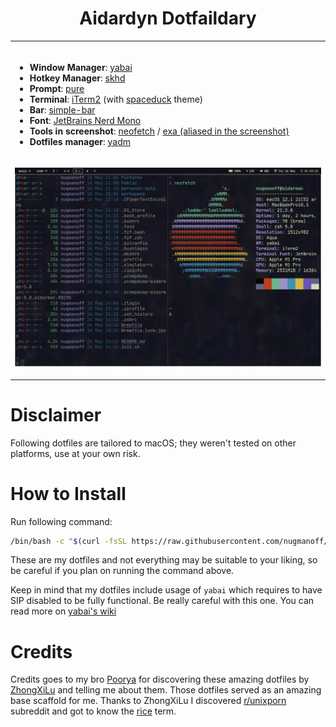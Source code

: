 
<h1 align="center">Aidardyn Dotfaildary</h1>

<table align="center">
  <tr>
    <td>
      <br>
      <ul>
        <li><b>Window Manager</b>: <a href="https://github.com/koekeishiya/yabai">yabai</a>
        <li><b>Hotkey Manager</b>: <a href="https://github.com/koekeishiya/skhd">skhd</a>
        <li><b>Prompt</b>: <a href="https://github.com/sindresorhus/pure">pure</a>
        <li><b>Terminal</b>: <a href="https://github.com/gnachman/iTerm2">iTerm2</a> (with <a href="https://github.com/pineapplegiant/spaceduck-terminal">spaceduck</a> theme)</li>
        <li><b>Bar</b>: <a href="https://github.com/Jean-Tinland/simple-bar">simple-bar</a></li>
        <li><b>Font</b>: <a href="https://github.com/ryanoasis/nerd-fonts/blob/master/patched-fonts/JetBrainsMono/Ligatures/Regular/complete/JetBrains%20Mono%20Regular%20Nerd%20Font%20Complete%20Mono.ttf">JetBrains Nerd Mono</a></li>
        <li><b>Tools in screenshot</b>: <a href="https://github.com/dylanaraps/neofetch/">neofetch</a> / <a href="https://github.com/ogham/exa">exa (aliased in the screenshot)</a> 
        <li><b>Dotfiles manager</b>: <a href="https://github.com/TheLocehiliosan/yadm">yadm</a></li>
      </ul>
    </td>
  </tr>
  <tr>
    <td>
      <p align="center">
        <img width="1080" alt="Rice" src="https://raw.githubusercontent.com/nugmanoff/raw/main/CleanShot%202022-05-26%20at%2021.33.14%402x.png">
      </p>
    </td>
  </tr>
</table>


# Disclaimer

Following dotfiles are tailored to macOS; they weren't tested on other platforms, use at your own risk.

# How to Install

Run following command:
```bash
/bin/bash -c "$(curl -fsSL https://raw.githubusercontent.com/nugmanoff/dotfiles/master/init.sh)"
```

These are my dotfiles and not everything may be suitable to your liking, so be careful if you plan on running the command above.

Keep in mind that my dotfiles include usage of `yabai` which requires to have SIP disabled to be fully functional. Be really careful with this one. You can read more on [yabai's wiki](https://github.com/koekeishiya/yabai/wiki/Disabling-System-Integrity-Protection)

# Credits

Credits goes to my bro [Poorya](https://github.com/pooryasheikh/) for discovering these amazing dotfiles by [ZhongXiLu](https://github.com/ZhongXiLu/dotfiles) and telling me about them. Those dotfiles served as an amazing base scaffold for me. Thanks to ZhongXiLu I discovered [r/unixporn](https://www.reddit.com/r/unixporn/) subreddit and got to know the [rice](https://github.com/ZhongXiLu/dotfiles#what-does-rice-mean) term. 
